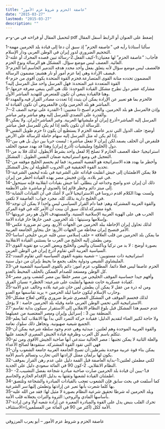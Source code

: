```yaml
---
title: "عاصفة الحزم و شروط عزم الأمور"
date: "2015-03-27"
lastmod: "2015-03-27"
description: ""
---
```

لتحميل المقال أو قراءته في ص-و-م pdf إضغط على العنوان أو الرابط أسفل المقال  
  
1-سألنا أستاذنا رأيه في “عاصفة الحزم” إذ سبق أن دعا إلى قيادة بلد الحرمين مهمة التحجيم الضروري لدور إيران في الوطن العربي ودار الإسلام.  
2-فأجاب: “عاصفة الحزم” لها معنيان:1-كيف الفعل.2-رسالة تبين قصده المحرك أو علته الغائية. العصف ليس موضع سؤال. المشكل هو الرسالة ونوع الحزم.  
3-فالعصف ليس موضع سؤال لأنه يتعلق بفعل واحد محدد هدفه التدمير الحاسم.أما الحزم فيصف الإرادة وهي إما عزم أمور أو نار هشيم: مضمون الرسالة.  
4-المضمون تحدده متانة القوى المتصارعة.فحزم القوة المتحدة يكون أقوى من حزم القوة المتعددة غير المتحدة: فهل المرسل واحد مثل المرسل إليه؟  
5-مشاركة عشر دول تطرح مشكل القيادة الموحدة: تلك هي التي ينبغي معرفة حزمها. وهنا فالقيادة ينبغي أن تكون للمتعرض للتهديد المباشر الأول.  
6-فالحزم بما هو تعبير عن الإرادة يمكن أن يتبدد إذا تعددت مصادر القرار فيه.والمهدد المباشر هو بلد الحرمين وإذن فالمفروض أن تكون القيادة له.  
7-وإذن فالمرسل هو بلد الحرمين. والحزم أصبح ذا معنيين: 1-القدرة على توحيد الصف 2-والقدرة على التصدي للمرسل إليه وهو مباشر وغير مباشر.  
8-المرسل إليه المباشر=أذرع إيران أو مليشياتها العربية. وغير المباشر=إيران. ولا يمكن للرسالة أن تكون بالغة إذا لم يكن للمرسل فعل مباشر.  
9-أوضح: حلف الدول التي تدير عاصفة الحزم لا يستطيع أن يكون ذا حزم طويل النفس إذا لم يكن له مثل المرسل إليه سهام حاملة للرسالة على الأرض.  
10-فلنفرض أن الحلف يصمد.لكن إيران لا تفعل مباشرة : ليست حربا بين دول بل هي بين دول (الخليج) ومليشيات (أذرع إيران) وهذا قد يهدد صمود الحلف.  
11-استراتيجيا: خطة العصف الحازم لا تصلح إلا لفعل واحد بشرط ألايطول. لذلك فلا بد من التعجيل في وضع استراتيجية ضمان النفس الطويل : المشكل.  
12-وأخطر ما يهدد هذه الاستراتيجة هو القضية المصرية: فما لم يحسم الخليج موقفه من تحديد القوة الحقيقية في الحروب الطويلة لن يحل المشكل.  
13-فلا يمكن الاطمئنان إلى جيش انقلبت قياداته على الشرعية في بلده ليحمي الشرعية في غير بلاده. وإذن فجيش مصر بهذه القيادة أخطر من إيران.  
14-ذلك أن إيران عدو واضح وخداعه لن ينطلي. أما جيش بقيادات انقلابية فإنه سيتحول إلى مبتز دائم وخطر قائم إما بالعدوى أو مباشرة على الأنظمة.  
15-ولست بهذا الكلام اقدم دروسا في الاستراتيجيا لأني لا أشك في أن القيادات الشابة في الخليج دارية بذلك كله. مجرد جواب: العاصفة لا تكفي.  
16-والقوة العربية المشتركة وهم: فما دام القرار السياسي ليس واحدا لا يمكن أن توجد قوة مشتركة.لذلك سبق أن بينت أن الأمر كله في قوة المركز.  
17-الحرب هي على الهوية العربية الإسلامية السنية. والمستهدف الأول هو رمز عروبتها وإسلامها وسنيتها : بلد الحرمين. فمن حازها حاز قيادة الامة.  
18-لذلك تحاول إيران الإحاطة ببلد الحرمين من الجهات الأربع. ومن ثم ضرورة عكس الأمر فتصبح إيران محاطة من الجهات الأربع: حل يتجاوز الجامعة العربية.  
20-ما يمكن بلد الحرمين من قلب العلاقة = حلف إسلامي سني قلبه عربي خليجي اساسا ومن يطمئن إليه الخليج من العرب ما يستثني القيادة الانقلابية.  
21-بصورة أوضح : لا بد من تركيا وباكستان واليمن والخليج وبعض العرب مع تقوية القوى السياسية العربية التي تقاوم أذرع إيران في الوطن العربي.  
22-استراتيجية ذات مستويين: – شعبية بتقوية القوى السياسية التي تقاوم التمدد المليشاوي الشيعي ودولية بحلف يجمع ما يحيط بإيران من دول سنية.  
23-الحزم عاصفا ليس فعلا دائما. المطلوب عزم أمور: دائم بالقوى السياسية الشعبية في كل الوطن ومستعد للصدام الممكن بالحلف المحيط بالعدو.  
24-وأفهم جيدا حساسية الموقف الخليجي من مصر خلطا بين مصر كشعب ودور مصر كقيادة عسكرية خانت شعبها وانقلبت على شرعيته: الخطر= نسيان الفرق.  
25-ومن له ذرة من عقل لا يمكن أن يطمئن لمن خان شرعية بلاده وحالف عدو الأمة وحارب الإسلام ليكون حاميا لبلد الحرمين = يريد تقاسمها مع العدو.  
26-لذلك فحسم الموقف في المشكل المصري شرط ضروري وكافي لعلاج مشكل الاستراتيجية التي تحمي الوطن العربي عامة وقبله بلد الحرمين خاصة : لا يؤجل.  
27-عدم حسم هذا المشكل قبل بلوغ النظام الانقلابي إلى الاستقرار سيكون بداية تقاسم المنطقة بين 3 : إسرائيل وإيران ومصر المغتصبة من عميلهما.  
28-ولا حاجة لكبير العناء لتقديم الدليل: فقيادة حركة التمرد التي بدأ بها الانقلاب كما يعلم الجميع شيعية صهيونية. وتجاهل ذلك سلوك نعامة.  
29-والقوة العربية الموحدة وهم لعلتين : مبدئية وهي عدم وجود سلطة شرعية يمكن أن تتكلم باسم كل العرب وظرفية قيادة الجيش المصري لايعتمد عليها.  
30-والعلة الثانية لا يمكن تجنبها : مصر الحالية ستدعي أنها صاحبة الجيش الأقوى ومن ثم فهي التي تقود القوة المشتركة. ستقودها لصالح الأعداء  
31-يمكن بناء قوة عربية موحدة بشرطين:أن تصبح الجامعة العربية جامعة الشعوب وأن يكون لها برلمان ممثل لإرادتها التي تحارب وتسالم باسم الأمة.  
32-لكني مطمئن لعلتين:1-بداية العاصفة قبل القمة دليل على عدم رهن القرار بموقف النظام الانقلابي. 2-كون 90 في المائة سعودي دليل على الجدية.  
33- فـ1-يبين أن قيادة بلد الحرمين صارت صاحبة مبادرة شجاعة بفضل التشبيب.2-اطمئنان القيادة لشعبها وثقتها به بدليل الإقدام الحازم والحاسم.  
34-كما أسلفت في بحث سابق فإن الشعوب تعجب بالقيادات المبادرة والشجاعة وتلتصق بها كلما شعرت بأنها تعبر عن إرادتها وتطمئن إليها:سر الشرعية.  
35-وبلد الحرمين له شرطا تحقيق شرعية النظام بصورة لا مثيل لها: فقد من الله عليه بأساسها المادي والروحي: الثروة والتراث يجعلانه قلب الأمة.  
37-تحرك القلب بنبض يدل على القوة والمبادرة المعبرة عن إرادة شعبه أولا وعن إرادة الأمة ككل (أكثر من 90 في المائة من المسلمين)=الاستئناف.

---

عاصفة الحزم و شروط عزم الأمور – أبو يعرب المرزوقي

###